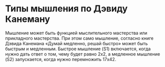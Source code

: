# Типы мышления по Дэвиду Канеману

Мышление может быть функцией мыслительного мастерства или прикладного мастерства. При этом само мышление, согласно книге Дэвида Канемана «Думай медленно, решай быстро» может быть быстрым и медленным. Быстрое мышление (S1) включается, когда нужно дать ответ о том, чему будет равно 2х2, а медленное мышление (S2) запускается, когда нужно перемножить 17х42.
